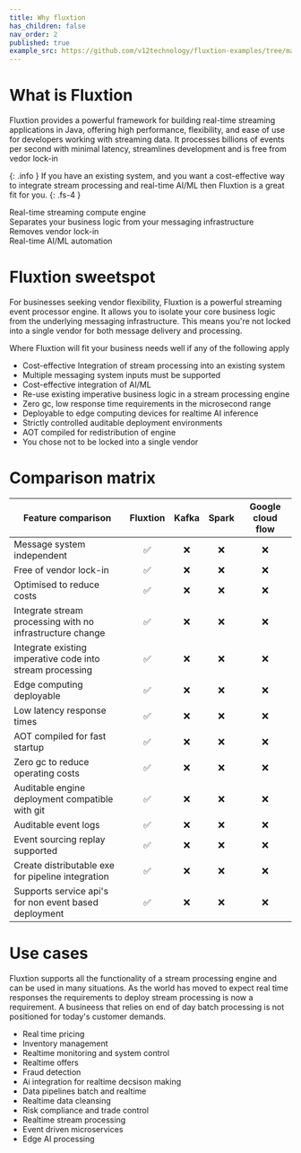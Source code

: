 ```yaml
---
title: Why fluxtion
has_children: false
nav_order: 2
published: true
example_src: https://github.com/v12technology/fluxtion-examples/tree/main/imperative-helloworld/src/main/java/com/fluxtion/example/imperative/helloworld
---
```


# What is Fluxtion


Fluxtion provides a powerful framework for building real-time streaming applications in Java, offering high performance, 
flexibility, and ease of use for developers working with streaming data. It processes billions of events per second with 
minimal latency, streamlines development and is free from vedor lock-in

{: .info }
If you have an existing system, and you want a cost-effective way to integrate stream processing and real-time AI/ML
then Fluxtion is a great fit for you.
{: .fs-4 }

Real-time streaming compute engine <br/>
Separates your business logic from your messaging infrastructure <br/>
Removes vendor lock-in <br/>
Real-time AI/ML automation <br/>


# Fluxtion sweetspot
For businesses seeking vendor flexibility, Fluxtion is a powerful streaming event processor engine. It allows you to 
isolate your core business logic from the underlying messaging infrastructure. This means you're not locked into a 
single vendor for both message delivery and processing.

Where Fluxtion will fit your business needs well if any of the following apply

* Cost-effective Integration of stream processing into an existing system 
* Multiple messaging system inputs must be supported
* Cost-effective integration of AI/ML
* Re-use existing imperative business logic in a stream processing engine
* Zero gc, low response time requirements in the microsecond range
* Deployable to edge computing devices for realtime AI inference
* Strictly controlled auditable deployment environments
* AOT compiled for redistribution of engine
* You chose not to be locked into a single vendor


# Comparison matrix

| Feature comparison                                        | Fluxtion | Kafka | Spark | Google cloud flow |
|-----------------------------------------------------------|:--------:|:-----:|:-----:|:-----------------:|
| Message system independent                                |    ✅     |   ❌   |   ❌   |         ❌         |
| Free of vendor lock-in                                    |    ✅     |   ❌   |   ❌   |         ❌         |
| Optimised to reduce costs                                 |    ✅     |   ❌   |   ❌   |         ❌         |
| Integrate stream processing with no infrastructure change |    ✅     |   ❌   |   ❌   |         ❌         |  
| Integrate existing imperative code into stream processing |    ✅     |   ❌   |   ❌   |         ❌         |  
| Edge computing deployable                                 |    ✅     |   ❌   |   ❌   |         ❌         |
| Low latency response times                                |    ✅     |   ❌   |   ❌   |         ❌         |
| AOT compiled for fast startup                             |    ✅     |   ❌   |   ❌   |         ❌         |
| Zero gc to reduce operating costs                         |    ✅     |   ❌   |   ❌   |         ❌         |  
| Auditable engine deployment compatible with git           |    ✅     |   ❌   |   ❌   |         ❌         |  
| Auditable event logs                                      |    ✅     |   ❌   |   ❌   |         ❌         |  
| Event sourcing replay supported                           |    ✅     |   ❌   |   ❌   |         ❌         |  
| Create distributable exe for pipeline integration         |    ✅     |   ❌   |   ❌   |         ❌         |  
| Supports service api's for non event based deployment     |    ✅     |   ❌   |   ❌   |         ❌         |  

# Use cases

Fluxtion supports all the functionality of a stream processing engine and can be used in many situations. As the world
has moved to expect real time responses the requirements to deploy stream processing is now a requirement. A busineess 
that relies on end of day batch processing is not positioned for today's customer demands.

* Real time pricing
* Inventory management
* Realtime monitoring and system control
* Realtime offers
* Fraud detection
* Ai integration for realtime decsison making
* Data pipelines batch and realtime
* Realtime data cleansing
* Risk compliance and trade control
* Realtime stream processing
* Event driven microservices
* Edge AI processing